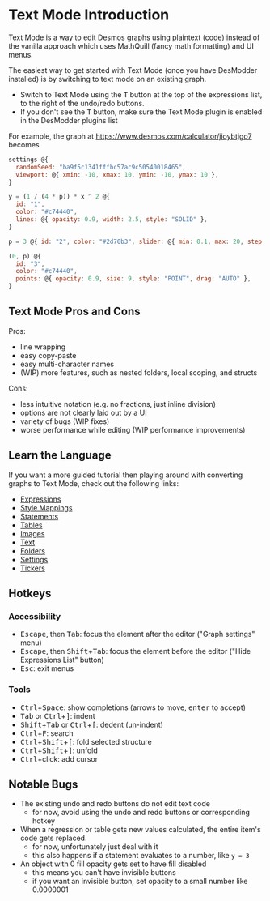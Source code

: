 # Text Mode Introduction

Text Mode is a way to edit Desmos graphs using plaintext (code) instead of the vanilla approach which uses MathQuill (fancy math formatting) and UI menus.

The easiest way to get started with Text Mode (once you have DesModder installed) is by switching to text mode on an existing graph.

- Switch to Text Mode using the <kbd>T</kbd> button at the top of the expressions list, to the right of the undo/redo buttons.
- If you don't see the <kbd>T</kbd> button, make sure the Text Mode plugin is enabled in the DesModder plugins list

For example, the graph at <https://www.desmos.com/calculator/jioybtjgo7> becomes

```js
settings @{
  randomSeed: "ba9f5c1341fffbc57ac9c50540018465",
  viewport: @{ xmin: -10, xmax: 10, ymin: -10, ymax: 10 },
}

y = (1 / (4 * p)) * x ^ 2 @{
  id: "1",
  color: "#c74440",
  lines: @{ opacity: 0.9, width: 2.5, style: "SOLID" },
}

p = 3 @{ id: "2", color: "#2d70b3", slider: @{ min: 0.1, max: 20, step: 0 } }

(0, p) @{
  id: "3",
  color: "#c74440",
  points: @{ opacity: 0.9, size: 9, style: "POINT", drag: "AUTO" },
}
```

## Text Mode Pros and Cons

Pros:

- line wrapping
- easy copy-paste
- easy multi-character names
- (WIP) more features, such as nested folders, local scoping, and structs

Cons:

- less intuitive notation (e.g. no fractions, just inline division)
- options are not clearly laid out by a UI
- variety of bugs (WIP fixes)
- worse performance while editing (WIP performance improvements)

## Learn the Language

If you want a more guided tutorial then playing around with converting graphs to Text Mode, check out the following links:

- [Expressions](./expressions.md)
- [Style Mappings](./style-mappings.md)
- [Statements](./statements.md)
- [Tables](./tables.md)
- [Images](./images.md)
- [Text](./text.md)
- [Folders](./folders.md)
- [Settings](./settings.md)
- [Tickers](./tickers.md)

## Hotkeys

### Accessibility

- <kbd>Escape</kbd>, then <kbd>Tab</kbd>: focus the element after the editor ("Graph settings" menu)
- <kbd>Escape</kbd>, then <kbd>Shift</kbd>+<kbd>Tab</kbd>: focus the element before the editor ("Hide Expressions List" button)
- <kbd>Esc</kbd>: exit menus

### Tools

- <kbd>Ctrl</kbd>+<kbd>Space</kbd>: show completions (arrows to move, <kbd>enter</kbd> to accept)
- <kbd>Tab</kbd> or <kbd>Ctrl</kbd>+<kbd>]</kbd>: indent
- <kbd>Shift</kbd>+<kbd>Tab</kbd> or <kbd>Ctrl</kbd>+<kbd>[</kbd>: dedent (un-indent)
- <kbd>Ctrl</kbd>+<kbd>F</kbd>: search
- <kbd>Ctrl</kbd>+<kbd>Shift</kbd>+<kbd>[</kbd>: fold selected structure
- <kbd>Ctrl</kbd>+<kbd>Shift</kbd>+<kbd>]</kbd>: unfold
- <kbd>Ctrl</kbd>+click: add cursor

## Notable Bugs

- The existing undo and redo buttons do not edit text code
  - for now, avoid using the undo and redo buttons or corresponding hotkey
- When a regression or table gets new values calculated, the entire item's code gets replaced.
  - for now, unfortunately just deal with it
  - this also happens if a statement evaluates to a number, like `y = 3`
- An object with 0 fill opacity gets set to have fill disabled
  - this means you can't have invisible buttons
  - if you want an invisible button, set opacity to a small number like 0.0000001
